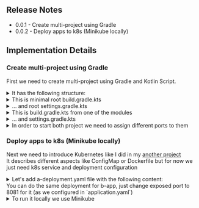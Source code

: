 ## Release Notes

* 0.0.1 - Create multi-project using Gradle
* 0.0.2 - Deploy apps to k8s (Minikube locally)

## Implementation Details

### Create multi-project using Gradle

First we need to create multi-project using Gradle and Kotlin Script.
<details>
  <summary>It has the following structure:</summary>

* module A
    * build.gradle.kts
    * settings.gradle.kts
* module B
    * build.gradle.kts
    * settings.gradle.kts
* build.gradle.kts
* settings.gradle.kts

</details>

<details>
  <summary>This is minimal root build.gradle.kts</summary>

```kotlin
plugins {
    id("org.springframework.boot") version "2.4.4" apply false
    kotlin("jvm") version "1.4.31" apply false
    kotlin("plugin.spring") version "1.4.31" apply false
}

subprojects {
}

extra["appGroup"] = "com.github.nl4"
extra["appVersion"] = "0.0.1"
```

`apply false` is used just to declare plugin version to be reused in modules
</details> 

<details>
  <summary>... and root settings.gradle.kts</summary>

```kotlin
rootProject.name = "x"

include("a")
include("b")
```

Here we declared modules
</details>

<details>
  <summary>This is build.gradle.kts from one of the modules</summary>

```kotlin
import org.jetbrains.kotlin.gradle.tasks.KotlinCompile

plugins {
    id("org.springframework.boot")
    id("io.spring.dependency-management")
    kotlin("jvm")
    kotlin("plugin.spring")
}

group = "${property("appGroup")}"
version = "${property("appVersion")}"
java.sourceCompatibility = JavaVersion.VERSION_11

repositories {
    mavenCentral()
}

dependencies {
    implementation(kotlin("stdlib-jdk8"))
    implementation(kotlin("reflect"))

    implementation("org.springframework.boot:spring-boot-starter-web")
    implementation("org.springframework.boot:spring-boot-starter-actuator")
}

springBoot {
    buildInfo()
}

tasks.withType<KotlinCompile> {
    kotlinOptions {
        freeCompilerArgs = listOf("-Xjsr305=strict")
        jvmTarget = "11"
    }
}
```

As you can see there is no need to declare plugins version in modules.<br>
Also it contains Java 11 configuration and Spring MVC dependency with Actuator.<br>
To fill Actuator endpoint with service info add the following lines:

```yaml
springBoot {
  buildInfo()
}
```

After service starts we can execute `GET http://localhost:8080/actuator/info` to see app version and make sure it works
</details>

<details>
  <summary>... and settings.gradle.kts</summary>

```kotlin
rootProject.name = "a"
```

We just declared module name
</details>

<details>
  <summary>In order to start both project we need to assign different ports to them</summary>

Default Spring server port is 8080, so we just need to set another one for another project in `application.yaml`

```yaml
server:
  port: 8081
```

</details>

### Deploy apps to k8s (Minikube locally)

Next we need to introduce Kubernetes like I did in my [another project](https://github.com/nothinglasts4ever/kuber) <br>
It describes different aspects like ConfigMap or Dockerfile but for now we just need k8s service and deployment configuration
<details>
  <summary>Let's add a-deployment.yaml file with the following content:</summary>

```yaml
apiVersion: v1
kind: Service
metadata:
  name: a-app
spec:
  selector:
    app: a-app
  ports:
    - protocol: TCP
      port: 8080
  type: NodePort
---
apiVersion: apps/v1
kind: Deployment
metadata:
  name: a-app
spec:
  selector:
    matchLabels:
      app: a-app
  replicas: 1
  template:
    metadata:
      labels:
        app: a-app
    spec:
      containers:
        - name: a-app
          image: a:0.0.2
          imagePullPolicy: IfNotPresent
          ports:
            - containerPort: 8080
```

Here we added deployment with 1 replica and container description:

```yaml
      containers:
        - name: a-app
          image: a:0.0.2
          imagePullPolicy: IfNotPresent
          ports:
            - containerPort: 8080
```

Now a-app is application `a` with version 0.0.2 which has port 8080 open.<br>
To build such artifact Gradle command `gradle bootBuildImage` is used. It creates Docker image based on our Spring Bot app configuration. E.g. it's built up on Java 11.<br>
Also we described kubernetes service which uses a-app and expose 8080 port:

```yaml
apiVersion: v1
kind: Service
metadata:
  name: a-app
spec:
  selector:
    app: a-app
  ports:
    - protocol: TCP
      port: 8080
  type: NodePort
```

NodePort type is used in order to expose 8080 port.
</details>
You can do the same deployment for b-app, just change exposed port to 8081 for it (as we configured in `application.yaml`)
<details>
  <summary>To run it locally we use Minikube</summary>

You need to install Minikube and run it using Docker driver.<br>
Next we need to switch to docker environment using `eval $(minikube docker-env)` and deploy our service using our deployment `kubectl create -f .k8s/a-deployment.yaml` <br>
To create tunnel for NodePort use `minikube service a-app` command, it shows you URL.<br>
Use it to see that app is deployed and reachable via `GET http://ip-address:port/actuator/info` <br>
Let's create `bash` script for it:

```shell
#!/bin/bash
eval $(minikube docker-env)
gradle bootBuildImage
kubectl delete -f .k8s/a-deployment.yaml
kubectl create -f .k8s/a-deployment.yaml
minikube service a-app
```

</details>
